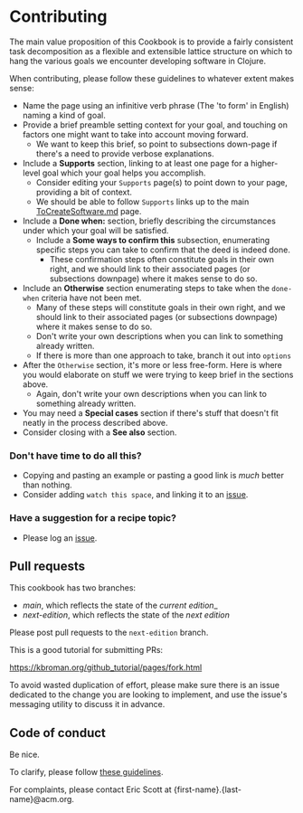 # Contributing

The main value proposition of this Cookbook is to provide a fairly
consistent task decomposition as a flexible and extensible lattice
structure on which to hang the various goals we encounter developing
software in Clojure.

When contributing, please follow these guidelines to whatever extent
makes sense:
- Name the page using an infinitive verb phrase (The 'to form' in
  English) naming a kind of goal.
- Provide a brief preamble setting context for your goal, and touching
  on factors one might want to take into account moving forward.
  - We want to keep this brief, so point to subsections down-page if
    there's a need to provide verbose explanations.
- Include a <b>Supports</b> section, linking to at least one page for
  a higher-level goal which your goal helps you accomplish.
  - Consider editing your `Supports` page(s) to point down to your
    page, providing a bit of context.
  - We should be able to follow `Supports` links up to the main
    [ToCreateSoftware.md] page.
- Include a <b>Done when:</b> section, briefly describing the
  circumstances under which your goal will be satisfied.
  - Include a <b>Some ways to confirm this</b> subsection, enumerating
    specific steps you can take to confirm that the deed is indeed
    done. 
    - These confirmation steps often constitute goals in their own
    right, and we should link to their associated pages (or
    subsections downpage) where it makes sense to do so.
- Include an <b>Otherwise</b> section enumerating steps to take when
  the `done-when` criteria have not been met.
  - Many of these steps will constitute goals in their own right, 
    and we should link to their associated pages (or subsections
    downpage) where it makes sense to do so.
  - Don't write your own descriptions when you can link to something
    already written.
  - If there is more than one approach to take, branch it out into `options`
- After the `Otherwise` section, it's more or less free-form. Here is
  where you would elaborate on stuff we were trying to keep brief in
  the sections above.
  - Again, don't write your own descriptions when you can link to
    something already written.
- You may need a <b>Special cases</b> section if there's stuff that
  doesn't fit neatly in the process described above.
- Consider closing with a <b>See also</b> section. 

### Don't have time to do all this?
- Copying and pasting an example or pasting a good link is *much*
  better than nothing.
- Consider adding `watch this space`, and linking it to an [issue].

### Have a suggestion for a recipe topic?

- Please log an [issue].

## Pull requests

This cookbook has two branches:

- _main_, which reflects the state of the _current edition__
- _next-edition_, which reflects the state of the _next edition_

Please post pull requests to the `next-edition` branch.

This is a good tutorial for submitting PRs:

https://kbroman.org/github_tutorial/pages/fork.html

To avoid wasted duplication of effort, please make sure there is an
issue dedicated to the change you are looking to implement, and
use the issue's messaging utility to discuss it in advance. 

## Code of conduct

Be nice.

To clarify, please follow [these
guidelines](https://www.contributor-covenant.org/version/2/0/code_of_conduct/).

For complaints, please contact Eric Scott at {first-name}.{last-name}@acm.org.

[issue]:https://github.com/ericdscott/ClojureCookbook/issues/
[ToCreateSoftware.md]:./ToCreateSoftware.md
